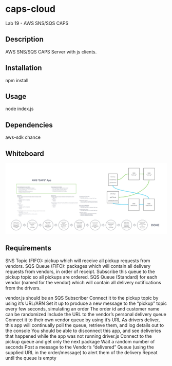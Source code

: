 # caps-cloud
Lab 19 - AWS SNS/SQS CAPS

## Description
AWS SNS/SQS CAPS Server with js clients.

## Installation
npm install

## Usage
node index.js

## Dependencies
aws-sdk chance

## Whiteboard
![](whiteboard.jpg)

## Requirements
SNS Topic (FIFO): pickup which will receive all pickup requests from vendors.
SQS Queue (FIFO): packages which will contain all delivery requests from vendors, in order of receipt.
Subscribe this queue to the pickup topic so all pickups are ordered.
SQS Queue (Standard) for each vendor (named for the vendor) which will contain all delivery notifications from the drivers.

vendor.js should be an SQS Subscriber
Connect it to the pickup topic by using it’s URL/ARN
Set it up to produce a new message to the “pickup” topic every few seconds, simulating an order
The order id and customer name can be randomized
Include the URL to the vendor’s personal delivery queue
Connect it to their own vendor queue by using it’s URL
As drivers deliver, this app will continually poll the queue, retrieve them, and log details out to the console
You should be able to disconnect this app, and see deliveries that happened while the app was not running
driver.js
Connect to the pickup queue and get only the next package
Wait a random number of seconds
Post a message to the Vendor’s “delivered” Queue (using the supplied URL in the order/message) to alert them of the delivery
Repeat until the queue is empty


